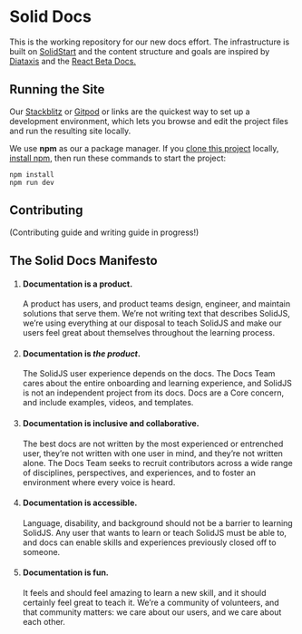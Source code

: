 # Solid Docs

This is the working repository for our new docs effort. The infrastructure is built on [SolidStart](https://github.com/solidjs/solid-start) and the content structure and goals are inspired by [Diataxis](https://diataxis.fr/) and the [React Beta Docs.](https://diataxis.fr/)

## Running the Site

Our [Stackblitz](https://stackblitz.com/fork/github/solidjs/solid-docs-next/) or [Gitpod](https://gitpod.io/#https://github.com/solidjs/solid-docs-next) or links are the quickest way to set up a development environment, which lets you browse and edit the project files and run the resulting site locally.

We use **npm** as our a package manager. If you [clone this project](https://docs.github.com/en/repositories/creating-and-managing-repositories/cloning-a-repository) locally, [install npm](https://docs.npmjs.com/downloading-and-installing-node-js-and-npm), then run these commands to start the project:

```shell
npm install
npm run dev
```

## Contributing

(Contributing guide and writing guide in progress!)

## The Solid Docs Manifesto

1. <h4>Documentation is a product.</h4> A product has users, and product teams design, engineer, and maintain solutions that serve them. We’re not writing text that describes SolidJS, we’re using everything at our disposal to teach SolidJS and make our users feel great about themselves throughout the learning process.
2. <h4>Documentation is <em>the product</em>.</h4> The SolidJS user experience depends on the docs. The Docs Team cares about the entire onboarding and learning experience, and SolidJS is not an independent project from its docs. Docs are a Core concern, and include examples, videos, and templates.
3. <h4>Documentation is inclusive and collaborative.</h4> The best docs are not written by the most experienced or entrenched user, they’re not written with one user in mind, and they’re not written alone. The Docs Team seeks to recruit contributors across a wide range of disciplines, perspectives, and experiences, and to foster an environment where every voice is heard.
4. <h4>Documentation is accessible.</h4> Language, disability, and background should not be a barrier to learning SolidJS. Any user that wants to learn or teach SolidJS must be able to, and docs can enable skills and experiences previously closed off to someone.
5. <h4>Documentation is fun.</h4> It feels and should feel amazing to learn a new skill, and it should certainly feel great to teach it. We’re a community of volunteers, and that community matters: we care about our users, and we care about each other.
